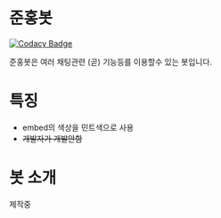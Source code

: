 준홍봇
=========

[![Codacy Badge](https://app.codacy.com/project/badge/Grade/f2e60d5081b6419b86a2fa8ac71ceeb2)](https://www.codacy.com?utm_source=github.com&amp;utm_medium=referral&amp;utm_content=junhong123a/jbot&amp;utm_campaign=Badge_Grade)

준홍봇은 여러 채팅관련 (곧) 기능등를 이용할수 있는 봇입니다.

특징
=========
* embed의 색상을 민트색으로 사용
* ~~개발자가 개발안함~~

봇 소개
=========

제작중
